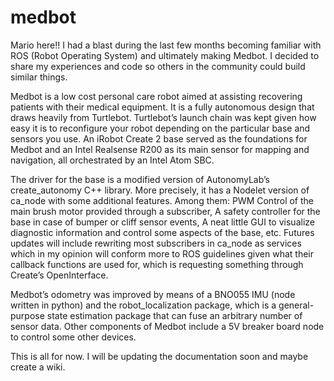 # medbot
Mario here!! I had a blast during the last few months becoming familiar with ROS (Robot Operating System) and ultimately making Medbot. I decided to share my experiences and code so others in the community could build similar things.

Medbot is a low cost personal care robot aimed at assisting recovering patients with their medical equipment. It is a fully autonomous design that draws heavily from Turtlebot. Turtlebot’s launch chain was kept given how easy it is to reconfigure your robot depending on the particular base and sensors you use. An iRobot Create 2 base served as the foundations for Medbot and an Intel Realsense R200 as its main sensor for mapping and navigation, all orchestrated by an Intel Atom SBC. 

The driver for the base is a modified version of AutonomyLab’s create_autonomy C++ library. More precisely, it has a Nodelet version of ca_node with some additional features. Among them: PWM Control of the main brush motor provided through a subscriber, A safety controller for the base in case of bumper or cliff sensor events, A neat little GUI to visualize diagnostic information and control some aspects of the base, etc. Futures updates will include rewriting most subscribers in ca_node as services which in my opinion will conform more to ROS guidelines given what their callback functions are used for, which is requesting something through Create’s OpenInterface.

Medbot’s odometry was improved by means of a BNO055 IMU (node written in python) and the robot_localization package, which is a general-purpose state estimation package that can fuse an arbitrary number of sensor data. Other components of Medbot include a 5V breaker board node to control some other devices.

This is all for now. I will be updating the documentation soon and maybe create a wiki.
